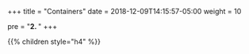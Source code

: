 +++
title = "Containers"
date = 2018-12-09T14:15:57-05:00
weight = 10

pre = "<b>2. </b>"
+++


{{% children style="h4" %}}



